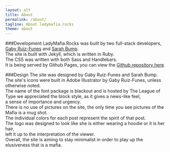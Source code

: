 ```yaml
---
layout: alt
title: About
permalink: /about/
tagline: About ladymafia.rocks
theme: about
---
```

###Development
LadyMafia.Rocks was built by two full-stack developers, <a href="http://www.mightygaby.com/" target="_blank"> Gaby Ruiz-Funes</a> and <a href="http://www.sarahbump.com/" target="_blank" > Sarah Bump</a>. <br>
The site is built with Jekyll, which is written in Ruby. <br>
The CSS was written with both Sass and Handlebars. <br>
It is being served by Github Pages, you can view the <a href="https://github.com/SarahBump/LADYMAFIA" target="_blank" > Github repository here</a>.


###Design
The site was designed by Gaby Ruiz-Funes and Sarah Bump.<br>
The site's icons were built in Adobe Illustrator by Gaby Ruiz-Funes, unless otherwise noted.<br>
The name of the font package is blackout and is hosted by The League of Type we appreciated the block style, as it gives a news-like feel,<br> a sense of importance and urgency.<br>
There is no use of pictures on the site, the only time you see pictures of the Mafia is a mug shot.<br>
The individual colors for each post represent the spirit of that post.<br>
The logo was designed to look like she is either wearing a hoodie or it is her hair,<br> left it up to the interpretation of the viewer.<br>
Overall, the site is aiming to stay minimalist in order to play up the elusiveness that is a mafia.
